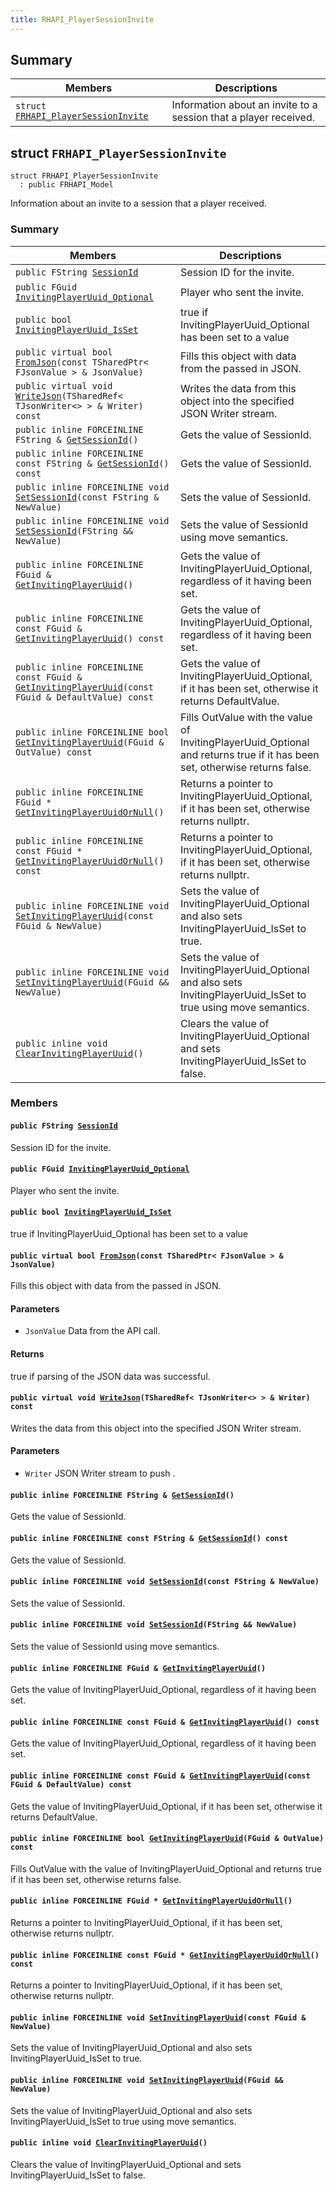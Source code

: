 ```yaml
---
title: RHAPI_PlayerSessionInvite
---
```


## Summary

 Members                        | Descriptions                                
--------------------------------|---------------------------------------------
`struct `[`FRHAPI_PlayerSessionInvite`](#structFRHAPI__PlayerSessionInvite) | Information about an invite to a session that a player received.

## struct `FRHAPI_PlayerSessionInvite` <a id="structFRHAPI__PlayerSessionInvite"></a>

```
struct FRHAPI_PlayerSessionInvite
  : public FRHAPI_Model
```

Information about an invite to a session that a player received.

### Summary

 Members                        | Descriptions                                
--------------------------------|---------------------------------------------
`public FString `[`SessionId`](#structFRHAPI__PlayerSessionInvite_1a5300727633e2fcef5067968f3027dc50) | Session ID for the invite.
`public FGuid `[`InvitingPlayerUuid_Optional`](#structFRHAPI__PlayerSessionInvite_1af2df5467426af28587216798cdbea9f5) | Player who sent the invite.
`public bool `[`InvitingPlayerUuid_IsSet`](#structFRHAPI__PlayerSessionInvite_1a8e042b370589e5e406711482986a5a53) | true if InvitingPlayerUuid_Optional has been set to a value
`public virtual bool `[`FromJson`](#structFRHAPI__PlayerSessionInvite_1a7b0b0d6aac6074a1c8fb9dacadb08443)`(const TSharedPtr< FJsonValue > & JsonValue)` | Fills this object with data from the passed in JSON.
`public virtual void `[`WriteJson`](#structFRHAPI__PlayerSessionInvite_1a2ca3e640e98da6b026e6d76deb7a5553)`(TSharedRef< TJsonWriter<> > & Writer) const` | Writes the data from this object into the specified JSON Writer stream.
`public inline FORCEINLINE FString & `[`GetSessionId`](#structFRHAPI__PlayerSessionInvite_1a1c6d8526e9c7af2d4a5492f6b17a313a)`()` | Gets the value of SessionId.
`public inline FORCEINLINE const FString & `[`GetSessionId`](#structFRHAPI__PlayerSessionInvite_1a820bd1339b698127c4aee426c4e82957)`() const` | Gets the value of SessionId.
`public inline FORCEINLINE void `[`SetSessionId`](#structFRHAPI__PlayerSessionInvite_1a3084c692f07d740cc5143b4131b21571)`(const FString & NewValue)` | Sets the value of SessionId.
`public inline FORCEINLINE void `[`SetSessionId`](#structFRHAPI__PlayerSessionInvite_1ad3c8b17c110120156ff32ac7b28a0988)`(FString && NewValue)` | Sets the value of SessionId using move semantics.
`public inline FORCEINLINE FGuid & `[`GetInvitingPlayerUuid`](#structFRHAPI__PlayerSessionInvite_1a92ca6399cebdc230d45126ce89771d41)`()` | Gets the value of InvitingPlayerUuid_Optional, regardless of it having been set.
`public inline FORCEINLINE const FGuid & `[`GetInvitingPlayerUuid`](#structFRHAPI__PlayerSessionInvite_1a0d563b2bc0c3c3c42d77621cc7b617dd)`() const` | Gets the value of InvitingPlayerUuid_Optional, regardless of it having been set.
`public inline FORCEINLINE const FGuid & `[`GetInvitingPlayerUuid`](#structFRHAPI__PlayerSessionInvite_1a151bf136f11e35dc2107ed157ac0c1a9)`(const FGuid & DefaultValue) const` | Gets the value of InvitingPlayerUuid_Optional, if it has been set, otherwise it returns DefaultValue.
`public inline FORCEINLINE bool `[`GetInvitingPlayerUuid`](#structFRHAPI__PlayerSessionInvite_1ab16d8b239c6536ba4b7a3f01eb168cb6)`(FGuid & OutValue) const` | Fills OutValue with the value of InvitingPlayerUuid_Optional and returns true if it has been set, otherwise returns false.
`public inline FORCEINLINE FGuid * `[`GetInvitingPlayerUuidOrNull`](#structFRHAPI__PlayerSessionInvite_1af27041a2851cd4ce524b4eb633c97abc)`()` | Returns a pointer to InvitingPlayerUuid_Optional, if it has been set, otherwise returns nullptr.
`public inline FORCEINLINE const FGuid * `[`GetInvitingPlayerUuidOrNull`](#structFRHAPI__PlayerSessionInvite_1aaf6d526043ee87fdc4f23795bc344f69)`() const` | Returns a pointer to InvitingPlayerUuid_Optional, if it has been set, otherwise returns nullptr.
`public inline FORCEINLINE void `[`SetInvitingPlayerUuid`](#structFRHAPI__PlayerSessionInvite_1a865cee925aca8a68a6bc5b4a217ebb4c)`(const FGuid & NewValue)` | Sets the value of InvitingPlayerUuid_Optional and also sets InvitingPlayerUuid_IsSet to true.
`public inline FORCEINLINE void `[`SetInvitingPlayerUuid`](#structFRHAPI__PlayerSessionInvite_1ac64f99c9b217e8aaf12432a835beacbe)`(FGuid && NewValue)` | Sets the value of InvitingPlayerUuid_Optional and also sets InvitingPlayerUuid_IsSet to true using move semantics.
`public inline void `[`ClearInvitingPlayerUuid`](#structFRHAPI__PlayerSessionInvite_1adb861db179ca0fe3fe9359a2f95aa1b8)`()` | Clears the value of InvitingPlayerUuid_Optional and sets InvitingPlayerUuid_IsSet to false.

### Members

#### `public FString `[`SessionId`](#structFRHAPI__PlayerSessionInvite_1a5300727633e2fcef5067968f3027dc50) <a id="structFRHAPI__PlayerSessionInvite_1a5300727633e2fcef5067968f3027dc50"></a>

Session ID for the invite.

#### `public FGuid `[`InvitingPlayerUuid_Optional`](#structFRHAPI__PlayerSessionInvite_1af2df5467426af28587216798cdbea9f5) <a id="structFRHAPI__PlayerSessionInvite_1af2df5467426af28587216798cdbea9f5"></a>

Player who sent the invite.

#### `public bool `[`InvitingPlayerUuid_IsSet`](#structFRHAPI__PlayerSessionInvite_1a8e042b370589e5e406711482986a5a53) <a id="structFRHAPI__PlayerSessionInvite_1a8e042b370589e5e406711482986a5a53"></a>

true if InvitingPlayerUuid_Optional has been set to a value

#### `public virtual bool `[`FromJson`](#structFRHAPI__PlayerSessionInvite_1a7b0b0d6aac6074a1c8fb9dacadb08443)`(const TSharedPtr< FJsonValue > & JsonValue)` <a id="structFRHAPI__PlayerSessionInvite_1a7b0b0d6aac6074a1c8fb9dacadb08443"></a>

Fills this object with data from the passed in JSON.

#### Parameters
* `JsonValue` Data from the API call.

#### Returns
true if parsing of the JSON data was successful.

#### `public virtual void `[`WriteJson`](#structFRHAPI__PlayerSessionInvite_1a2ca3e640e98da6b026e6d76deb7a5553)`(TSharedRef< TJsonWriter<> > & Writer) const` <a id="structFRHAPI__PlayerSessionInvite_1a2ca3e640e98da6b026e6d76deb7a5553"></a>

Writes the data from this object into the specified JSON Writer stream.

#### Parameters
* `Writer` JSON Writer stream to push .

#### `public inline FORCEINLINE FString & `[`GetSessionId`](#structFRHAPI__PlayerSessionInvite_1a1c6d8526e9c7af2d4a5492f6b17a313a)`()` <a id="structFRHAPI__PlayerSessionInvite_1a1c6d8526e9c7af2d4a5492f6b17a313a"></a>

Gets the value of SessionId.

#### `public inline FORCEINLINE const FString & `[`GetSessionId`](#structFRHAPI__PlayerSessionInvite_1a820bd1339b698127c4aee426c4e82957)`() const` <a id="structFRHAPI__PlayerSessionInvite_1a820bd1339b698127c4aee426c4e82957"></a>

Gets the value of SessionId.

#### `public inline FORCEINLINE void `[`SetSessionId`](#structFRHAPI__PlayerSessionInvite_1a3084c692f07d740cc5143b4131b21571)`(const FString & NewValue)` <a id="structFRHAPI__PlayerSessionInvite_1a3084c692f07d740cc5143b4131b21571"></a>

Sets the value of SessionId.

#### `public inline FORCEINLINE void `[`SetSessionId`](#structFRHAPI__PlayerSessionInvite_1ad3c8b17c110120156ff32ac7b28a0988)`(FString && NewValue)` <a id="structFRHAPI__PlayerSessionInvite_1ad3c8b17c110120156ff32ac7b28a0988"></a>

Sets the value of SessionId using move semantics.

#### `public inline FORCEINLINE FGuid & `[`GetInvitingPlayerUuid`](#structFRHAPI__PlayerSessionInvite_1a92ca6399cebdc230d45126ce89771d41)`()` <a id="structFRHAPI__PlayerSessionInvite_1a92ca6399cebdc230d45126ce89771d41"></a>

Gets the value of InvitingPlayerUuid_Optional, regardless of it having been set.

#### `public inline FORCEINLINE const FGuid & `[`GetInvitingPlayerUuid`](#structFRHAPI__PlayerSessionInvite_1a0d563b2bc0c3c3c42d77621cc7b617dd)`() const` <a id="structFRHAPI__PlayerSessionInvite_1a0d563b2bc0c3c3c42d77621cc7b617dd"></a>

Gets the value of InvitingPlayerUuid_Optional, regardless of it having been set.

#### `public inline FORCEINLINE const FGuid & `[`GetInvitingPlayerUuid`](#structFRHAPI__PlayerSessionInvite_1a151bf136f11e35dc2107ed157ac0c1a9)`(const FGuid & DefaultValue) const` <a id="structFRHAPI__PlayerSessionInvite_1a151bf136f11e35dc2107ed157ac0c1a9"></a>

Gets the value of InvitingPlayerUuid_Optional, if it has been set, otherwise it returns DefaultValue.

#### `public inline FORCEINLINE bool `[`GetInvitingPlayerUuid`](#structFRHAPI__PlayerSessionInvite_1ab16d8b239c6536ba4b7a3f01eb168cb6)`(FGuid & OutValue) const` <a id="structFRHAPI__PlayerSessionInvite_1ab16d8b239c6536ba4b7a3f01eb168cb6"></a>

Fills OutValue with the value of InvitingPlayerUuid_Optional and returns true if it has been set, otherwise returns false.

#### `public inline FORCEINLINE FGuid * `[`GetInvitingPlayerUuidOrNull`](#structFRHAPI__PlayerSessionInvite_1af27041a2851cd4ce524b4eb633c97abc)`()` <a id="structFRHAPI__PlayerSessionInvite_1af27041a2851cd4ce524b4eb633c97abc"></a>

Returns a pointer to InvitingPlayerUuid_Optional, if it has been set, otherwise returns nullptr.

#### `public inline FORCEINLINE const FGuid * `[`GetInvitingPlayerUuidOrNull`](#structFRHAPI__PlayerSessionInvite_1aaf6d526043ee87fdc4f23795bc344f69)`() const` <a id="structFRHAPI__PlayerSessionInvite_1aaf6d526043ee87fdc4f23795bc344f69"></a>

Returns a pointer to InvitingPlayerUuid_Optional, if it has been set, otherwise returns nullptr.

#### `public inline FORCEINLINE void `[`SetInvitingPlayerUuid`](#structFRHAPI__PlayerSessionInvite_1a865cee925aca8a68a6bc5b4a217ebb4c)`(const FGuid & NewValue)` <a id="structFRHAPI__PlayerSessionInvite_1a865cee925aca8a68a6bc5b4a217ebb4c"></a>

Sets the value of InvitingPlayerUuid_Optional and also sets InvitingPlayerUuid_IsSet to true.

#### `public inline FORCEINLINE void `[`SetInvitingPlayerUuid`](#structFRHAPI__PlayerSessionInvite_1ac64f99c9b217e8aaf12432a835beacbe)`(FGuid && NewValue)` <a id="structFRHAPI__PlayerSessionInvite_1ac64f99c9b217e8aaf12432a835beacbe"></a>

Sets the value of InvitingPlayerUuid_Optional and also sets InvitingPlayerUuid_IsSet to true using move semantics.

#### `public inline void `[`ClearInvitingPlayerUuid`](#structFRHAPI__PlayerSessionInvite_1adb861db179ca0fe3fe9359a2f95aa1b8)`()` <a id="structFRHAPI__PlayerSessionInvite_1adb861db179ca0fe3fe9359a2f95aa1b8"></a>

Clears the value of InvitingPlayerUuid_Optional and sets InvitingPlayerUuid_IsSet to false.

